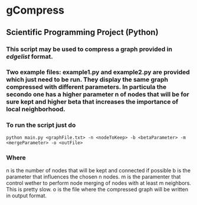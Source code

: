 # gCompress
## Scientific Programming Project (Python)

### This script may be used to compress a graph provided in _edgelist_ format.

### Two example files: example1.py and example2.py are provided which just need to be run. They display the same graph compressed with different parameters. In particula the secondo one has a higher parameter n of nodes that will be for sure kept and higher beta that increases the importance of local neighborhood.

### To run the script just do
```
python main.py <graphFile.txt> -n <nodeToKeep> -b <betaParameter> -m <mergeParameter> -o <outFile>
```

### Where

n is the number of nodes that will be kept and connected if possible
b is the parameter that influences the chosen n nodes.
m is the paramenter that control wether to perform node merging of nodes with at least m neighbors. This is pretty slow.
o is the file where the compressed graph will be written in output format.
